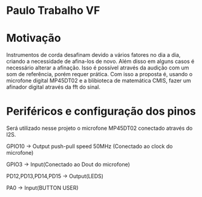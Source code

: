 # Paulo Trabalho VF

# Motivação

Instrumentos de corda desafinam devido a vários fatores no dia a dia, criando a necessidade de afina-los de novo. Além disso em alguns casos é necessário alterar a afinação.
Isso é possível através da audição com um som de referência, porém requer prática. Com isso a proposta é, usando o microfone digital MP45DT02 e a blibioteca de matemática CMIS, fazer um afinador digital através da fft do sinal.

# Periféricos e configuração dos pinos

Será utilizado nesse projeto o microfone MP45DT02 conectado através do I2S.

GPIO10 -> Output push-pull speed 50MHz (Conectado ao clock do microfone)

GPIO3 -> Input(Conectado ao Dout do microfone)

PD12,PD13,PD14,PD15 -> Output(LEDS)

PA0 -> Input(BUTTON USER)

